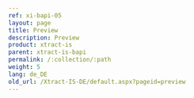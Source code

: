 ```yaml
---
ref: xi-bapi-05
layout: page
title: Preview
description: Preview
product: xtract-is
parent: xtract-is-bapi
permalink: /:collection/:path
weight: 5
lang: de_DE
old_url: /Xtract-IS-DE/default.aspx?pageid=preview
---
```


